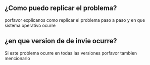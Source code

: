 ## ¿Como puedo replicar el problema?
porfavor explicanos como replicar el problema paso a paso y en que sistema operativo ocurre
## ¿en que version de de invie ocurre?
Si este problema ocurre en todas las versiones porfavor tambien mencionarlo
